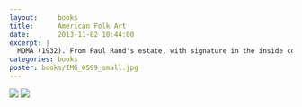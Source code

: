 ```yaml
---
layout:     books
title:      American Folk Art
date:       2013-11-02 10:44:00
excerpt: |
  MOMA (1932). From Paul Rand's estate, with signature in the inside cover.
categories: books
poster: books/IMG_0599_small.jpg
---
```


<div class="grid_12">
  <img src="{% asset_path books/IMG_0599.jpg %}" />
  <img src="{% asset_path books/IMG_0598.jpg %}" />
</div>

